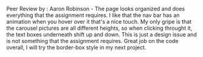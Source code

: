 Peer Review by : Aaron Robinson - The page looks organized and does everything that the assignment requires. I like that the nav bar has an animation when you hover over it that's a nice touch. My only gripe is that the carousel pictures are all different heights, so when clicking throught it, the text boxes underneath shift up and down. This is just a design issue and is not something that the assignment requires. Great job on the code overall, I will try the border-box style in my next project. 
